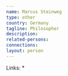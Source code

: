 ```yaml
---
name: Marcus Steinweg
type: other
country: Germany  
tagline: Philosopher
description:
related-persons:
connections:
layout: person
---
```

Links:
*
